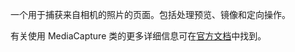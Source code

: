 ﻿一个用于捕获来自相机的照片的页面。包括处理预览、镜像和定向操作。

有关使用 MediaCapture 类的更多详细信息可在[官方文档](https://docs.microsoft.com/uwp/api/windows.media.capture.mediacapture)中找到。